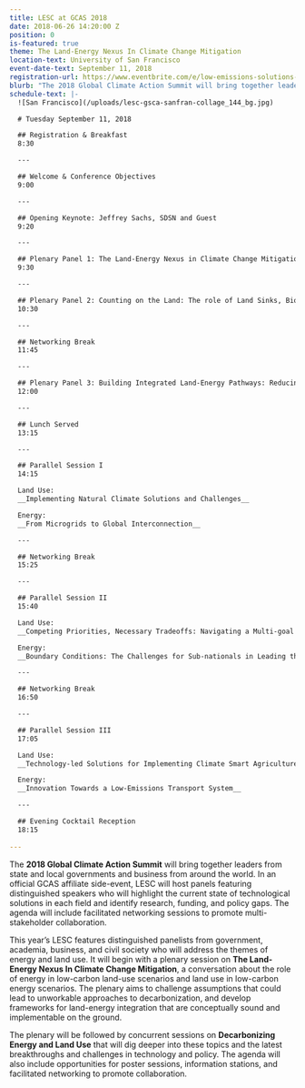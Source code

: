 ```yaml
---
title: LESC at GCAS 2018
date: 2018-06-26 14:20:00 Z
position: 0
is-featured: true
theme: The Land-Energy Nexus In Climate Change Mitigation
location-text: University of San Francisco
event-date-text: September 11, 2018
registration-url: https://www.eventbrite.com/e/low-emissions-solutions-conference-lesc-at-the-global-climate-action-summit-registration-45493626662
blurb: "The 2018 Global Climate Action Summit will bring together leaders from state and local governments and business from around the world. In an official GCAS affiliate side-event, LESC will host panels featuring distinguished speakers who will highlight the current state of technological solutions in each field and identify research, funding, and policy gaps."
schedule-text: |-
  ![San Francisco](/uploads/lesc-gsca-sanfran-collage_144_bg.jpg)

  # Tuesday September 11, 2018

  ## Registration & Breakfast  
  8:30

  ---

  ## Welcome & Conference Objectives
  9:00

  ---

  ## Opening Keynote: Jeffrey Sachs, SDSN and Guest
  9:20

  ---

  ## Plenary Panel 1: The Land-Energy Nexus in Climate Change Mitigation
  9:30

  ---

  ## Plenary Panel 2: Counting on the Land: The role of Land Sinks, Biomass, and BECCS
  10:30

  ---

  ## Networking Break
  11:45

  ---

  ## Plenary Panel 3: Building Integrated Land-Energy Pathways: Reducing Uncertainty and Enhancing Benefits
  12:00

  ---

  ## Lunch Served
  13:15

  ---

  ## Parallel Session I
  14:15

  Land Use:  
  __Implementing Natural Climate Solutions and Challenges__

  Energy:  
  __From Microgrids to Global Interconnection__  

  ---

  ## Networking Break
  15:25

  ---

  ## Parallel Session II
  15:40

  Land Use:  
  __Competing Priorities, Necessary Tradeoffs: Navigating a Multi-goal Agenda__

  Energy:  
  __Boundary Conditions: The Challenges for Sub-nationals in Leading the Low Carbon Transition__

  ---

  ## Networking Break
  16:50

  ---

  ## Parallel Session III
  17:05

  Land Use:  
  __Technology-led Solutions for Implementing Climate Smart Agriculture__

  Energy:  
  __Innovation Towards a Low-Emissions Transport System__

  ---

  ## Evening Cocktail Reception
  18:15
  
---
```


The **2018 Global Climate Action Summit** will bring together leaders from state and local governments and business from around the world. In an official GCAS affiliate side-event, LESC will host panels featuring distinguished speakers who will highlight the current state of technological solutions in each field and identify research, funding, and policy gaps. The agenda will include facilitated networking sessions to promote multi-stakeholder collaboration.

This year’s LESC features distinguished panelists from government, academia, business, and civil society who will address the themes of energy and land use. It will begin with a plenary session on **The Land-Energy Nexus In Climate Change Mitigation**, a conversation about the role of energy in low-carbon land-use scenarios and land use in low-carbon energy scenarios. The plenary aims to challenge assumptions that could lead to unworkable approaches to decarbonization, and develop frameworks for land-energy integration that are conceptually sound and implementable on the ground.

The plenary will be followed by concurrent sessions on **Decarbonizing Energy and Land Use** that will dig deeper into these topics and the latest breakthroughs and challenges in technology and policy. The agenda will also include opportunities for poster sessions, information stations, and facilitated networking to promote collaboration.
